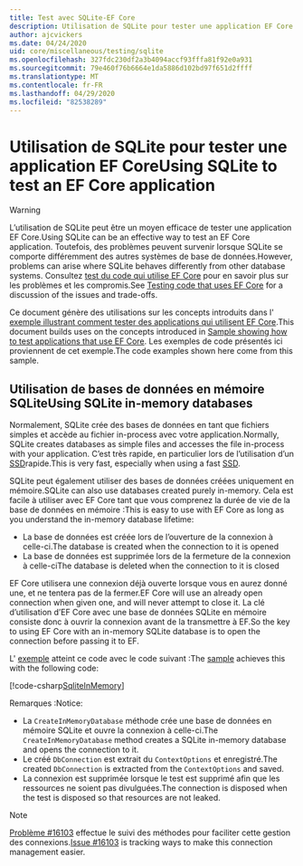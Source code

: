 ```yaml
---
title: Test avec SQLite-EF Core
description: Utilisation de SQLite pour tester une application EF Core
author: ajcvickers
ms.date: 04/24/2020
uid: core/miscellaneous/testing/sqlite
ms.openlocfilehash: 327fdc230df2a3b4094accf93fffa81f92e0a931
ms.sourcegitcommit: 79e460f76b6664e1da5886d102bd97f651d2ffff
ms.translationtype: MT
ms.contentlocale: fr-FR
ms.lasthandoff: 04/29/2020
ms.locfileid: "82538289"
---
```

# <a name="using-sqlite-to-test-an-ef-core-application"></a><span data-ttu-id="9cc87-103">Utilisation de SQLite pour tester une application EF Core</span><span class="sxs-lookup"><span data-stu-id="9cc87-103">Using SQLite to test an EF Core application</span></span>

> [!WARNING]
> <span data-ttu-id="9cc87-104">L’utilisation de SQLite peut être un moyen efficace de tester une application EF Core.</span><span class="sxs-lookup"><span data-stu-id="9cc87-104">Using SQLite can be an effective way to test an EF Core application.</span></span>
> <span data-ttu-id="9cc87-105">Toutefois, des problèmes peuvent survenir lorsque SQLite se comporte différemment des autres systèmes de base de données.</span><span class="sxs-lookup"><span data-stu-id="9cc87-105">However, problems can arise where SQLite behaves differently from other database systems.</span></span> <span data-ttu-id="9cc87-106">Consultez [test du code qui utilise EF Core](xref:core/miscellaneous/testing/index) pour en savoir plus sur les problèmes et les compromis.</span><span class="sxs-lookup"><span data-stu-id="9cc87-106">See [Testing code that uses EF Core](xref:core/miscellaneous/testing/index) for a discussion of the issues and trade-offs.</span></span>  

<span data-ttu-id="9cc87-107">Ce document génère des utilisations sur les concepts introduits dans l' [exemple illustrant comment tester des applications qui utilisent EF Core](xref:core/miscellaneous/testing/testing-sample).</span><span class="sxs-lookup"><span data-stu-id="9cc87-107">This document builds uses on the concepts introduced in [Sample showing how to test applications that use EF Core](xref:core/miscellaneous/testing/testing-sample).</span></span>
<span data-ttu-id="9cc87-108">Les exemples de code présentés ici proviennent de cet exemple.</span><span class="sxs-lookup"><span data-stu-id="9cc87-108">The code examples shown here come from this sample.</span></span>

## <a name="using-sqlite-in-memory-databases"></a><span data-ttu-id="9cc87-109">Utilisation de bases de données en mémoire SQLite</span><span class="sxs-lookup"><span data-stu-id="9cc87-109">Using SQLite in-memory databases</span></span>

<span data-ttu-id="9cc87-110">Normalement, SQLite crée des bases de données en tant que fichiers simples et accède au fichier in-process avec votre application.</span><span class="sxs-lookup"><span data-stu-id="9cc87-110">Normally, SQLite creates databases as simple files and accesses the file in-process with your application.</span></span>
<span data-ttu-id="9cc87-111">C’est très rapide, en particulier lors de l’utilisation d’un [SSD](https://en.wikipedia.org/wiki/Solid-state_drive)rapide.</span><span class="sxs-lookup"><span data-stu-id="9cc87-111">This is very fast, especially when using a fast [SSD](https://en.wikipedia.org/wiki/Solid-state_drive).</span></span> 

<span data-ttu-id="9cc87-112">SQLite peut également utiliser des bases de données créées uniquement en mémoire.</span><span class="sxs-lookup"><span data-stu-id="9cc87-112">SQLite can also use databases created purely in-memory.</span></span>
<span data-ttu-id="9cc87-113">Cela est facile à utiliser avec EF Core tant que vous comprenez la durée de vie de la base de données en mémoire :</span><span class="sxs-lookup"><span data-stu-id="9cc87-113">This is easy to use with EF Core as long as you understand the in-memory database lifetime:</span></span>
* <span data-ttu-id="9cc87-114">La base de données est créée lors de l’ouverture de la connexion à celle-ci.</span><span class="sxs-lookup"><span data-stu-id="9cc87-114">The database is created when the connection to it is opened</span></span>
* <span data-ttu-id="9cc87-115">La base de données est supprimée lors de la fermeture de la connexion à celle-ci</span><span class="sxs-lookup"><span data-stu-id="9cc87-115">The database is deleted when the connection to it is closed</span></span>

<span data-ttu-id="9cc87-116">EF Core utilisera une connexion déjà ouverte lorsque vous en aurez donné une, et ne tentera pas de la fermer.</span><span class="sxs-lookup"><span data-stu-id="9cc87-116">EF Core will use an already open connection when given one, and will never attempt to close it.</span></span>
<span data-ttu-id="9cc87-117">La clé d’utilisation d’EF Core avec une base de données SQLite en mémoire consiste donc à ouvrir la connexion avant de la transmettre à EF.</span><span class="sxs-lookup"><span data-stu-id="9cc87-117">So the key to using EF Core with an in-memory SQLite database is to open the connection before passing it to EF.</span></span>  

<span data-ttu-id="9cc87-118">L' [exemple](xref:core/miscellaneous/testing/testing-sample) atteint ce code avec le code suivant :</span><span class="sxs-lookup"><span data-stu-id="9cc87-118">The [sample](xref:core/miscellaneous/testing/testing-sample) achieves this with the following code:</span></span>

[!code-csharp[SqliteInMemory](../../../../samples/core/Miscellaneous/Testing/ItemsWebApi/Tests/SqliteInMemoryItemsControllerTest.cs?name=SqliteInMemory)]

<span data-ttu-id="9cc87-119">Remarques :</span><span class="sxs-lookup"><span data-stu-id="9cc87-119">Notice:</span></span>
* <span data-ttu-id="9cc87-120">La `CreateInMemoryDatabase` méthode crée une base de données en mémoire SQLite et ouvre la connexion à celle-ci.</span><span class="sxs-lookup"><span data-stu-id="9cc87-120">The `CreateInMemoryDatabase` method creates a SQLite in-memory database and opens the connection to it.</span></span>
* <span data-ttu-id="9cc87-121">Le créé `DbConnection` est extrait du `ContextOptions` et enregistré.</span><span class="sxs-lookup"><span data-stu-id="9cc87-121">The created `DbConnection` is extracted from the `ContextOptions` and saved.</span></span>
* <span data-ttu-id="9cc87-122">La connexion est supprimée lorsque le test est supprimé afin que les ressources ne soient pas divulguées.</span><span class="sxs-lookup"><span data-stu-id="9cc87-122">The connection is disposed when the test is disposed so that resources are not leaked.</span></span> 

> [!NOTE]
> <span data-ttu-id="9cc87-123">[Problème #16103](https://github.com/dotnet/efcore/issues/16103) effectue le suivi des méthodes pour faciliter cette gestion des connexions.</span><span class="sxs-lookup"><span data-stu-id="9cc87-123">[Issue #16103](https://github.com/dotnet/efcore/issues/16103) is tracking ways to make this connection management easier.</span></span> 
